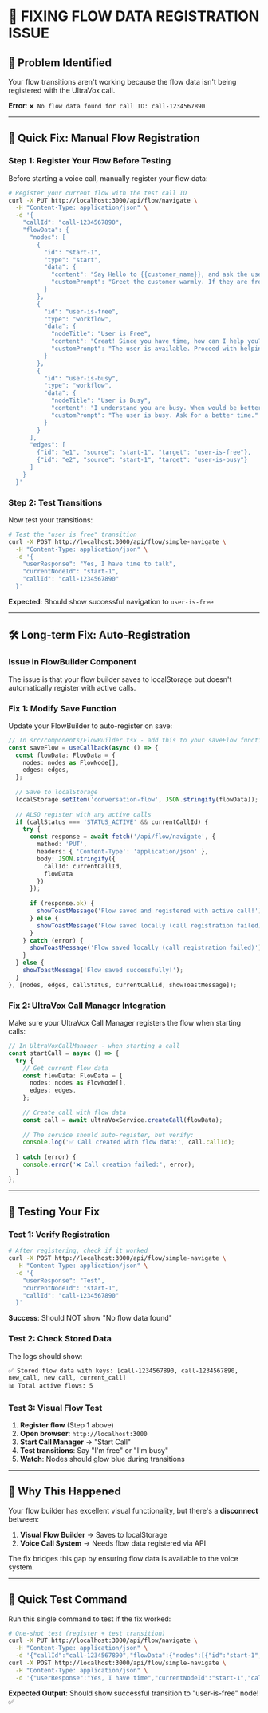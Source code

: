 # 🔧 FIXING FLOW DATA REGISTRATION ISSUE

## 🚨 **Problem Identified**
Your flow transitions aren't working because the flow data isn't being registered with the UltraVox call.

**Error**: `❌ No flow data found for call ID: call-1234567890`

---

## 🎯 **Quick Fix: Manual Flow Registration**

### **Step 1: Register Your Flow Before Testing**

Before starting a voice call, manually register your flow data:

```bash
# Register your current flow with the test call ID
curl -X PUT http://localhost:3000/api/flow/navigate \
  -H "Content-Type: application/json" \
  -d '{
    "callId": "call-1234567890",
    "flowData": {
      "nodes": [
        {
          "id": "start-1",
          "type": "start",
          "data": {
            "content": "Say Hello to {{customer_name}}, and ask the user if now is a good time to talk.",
            "customPrompt": "Greet the customer warmly. If they are free/available, use changeStage to move to user-is-free. If busy, use changeStage to move to user-is-busy."
          }
        },
        {
          "id": "user-is-free",
          "type": "workflow",
          "data": {
            "nodeTitle": "User is Free",
            "content": "Great! Since you have time, how can I help you?",
            "customPrompt": "The user is available. Proceed with helping them."
          }
        },
        {
          "id": "user-is-busy",
          "type": "workflow",
          "data": {
            "nodeTitle": "User is Busy",
            "content": "I understand you are busy. When would be better?",
            "customPrompt": "The user is busy. Ask for a better time."
          }
        }
      ],
      "edges": [
        {"id": "e1", "source": "start-1", "target": "user-is-free"},
        {"id": "e2", "source": "start-1", "target": "user-is-busy"}
      ]
    }
  }'
```

### **Step 2: Test Transitions**

Now test your transitions:

```bash
# Test the "user is free" transition
curl -X POST http://localhost:3000/api/flow/simple-navigate \
  -H "Content-Type: application/json" \
  -d '{
    "userResponse": "Yes, I have time to talk",
    "currentNodeId": "start-1",
    "callId": "call-1234567890"
  }'
```

**Expected**: Should show successful navigation to `user-is-free`

---

## 🛠️ **Long-term Fix: Auto-Registration**

### **Issue in FlowBuilder Component**

The issue is that your flow builder saves to localStorage but doesn't automatically register with active calls.

### **Fix 1: Modify Save Function**

Update your FlowBuilder to auto-register on save:

```typescript
// In src/components/FlowBuilder.tsx - add this to your saveFlow function
const saveFlow = useCallback(async () => {
  const flowData: FlowData = {
    nodes: nodes as FlowNode[],
    edges: edges,
  };
  
  // Save to localStorage
  localStorage.setItem('conversation-flow', JSON.stringify(flowData));
  
  // ALSO register with any active calls
  if (callStatus === 'STATUS_ACTIVE' && currentCallId) {
    try {
      const response = await fetch('/api/flow/navigate', {
        method: 'PUT',
        headers: { 'Content-Type': 'application/json' },
        body: JSON.stringify({ 
          callId: currentCallId, 
          flowData 
        })
      });
      
      if (response.ok) {
        showToastMessage('Flow saved and registered with active call!');
      } else {
        showToastMessage('Flow saved locally (call registration failed)');
      }
    } catch (error) {
      showToastMessage('Flow saved locally (call registration failed)');
    }
  } else {
    showToastMessage('Flow saved successfully!');
  }
}, [nodes, edges, callStatus, currentCallId, showToastMessage]);
```

### **Fix 2: UltraVox Call Manager Integration**

Make sure your UltraVox Call Manager registers the flow when starting calls:

```typescript
// In UltraVoxCallManager - when starting a call
const startCall = async () => {
  try {
    // Get current flow data
    const flowData: FlowData = {
      nodes: nodes as FlowNode[],
      edges: edges,
    };
    
    // Create call with flow data
    const call = await ultraVoxService.createCall(flowData);
    
    // The service should auto-register, but verify:
    console.log('✅ Call created with flow data:', call.callId);
    
  } catch (error) {
    console.error('❌ Call creation failed:', error);
  }
};
```

---

## 🧪 **Testing Your Fix**

### **Test 1: Verify Registration**
```bash
# After registering, check if it worked
curl -X POST http://localhost:3000/api/flow/simple-navigate \
  -H "Content-Type: application/json" \
  -d '{
    "userResponse": "Test",
    "currentNodeId": "start-1", 
    "callId": "call-1234567890"
  }'
```

**Success**: Should NOT show "No flow data found"

### **Test 2: Check Stored Data**
The logs should show:
```
✅ Stored flow data with keys: [call-1234567890, call-1234567890, new_call, new call, current_call]
📊 Total active flows: 5
```

### **Test 3: Visual Flow Test**
1. **Register flow** (Step 1 above)
2. **Open browser**: `http://localhost:3000`
3. **Start Call Manager** → "Start Call"
4. **Test transitions**: Say "I'm free" or "I'm busy"
5. **Watch**: Nodes should glow blue during transitions

---

## 🎯 **Why This Happened**

Your flow builder has excellent visual functionality, but there's a **disconnect** between:

1. **Visual Flow Builder** → Saves to localStorage
2. **Voice Call System** → Needs flow data registered via API

The fix bridges this gap by ensuring flow data is available to the voice system.

---

## 🚀 **Quick Test Command**

Run this single command to test if the fix worked:

```bash
# One-shot test (register + test transition)
curl -X PUT http://localhost:3000/api/flow/navigate \
  -H "Content-Type: application/json" \
  -d '{"callId":"call-1234567890","flowData":{"nodes":[{"id":"start-1","type":"start","data":{"content":"Hello","customPrompt":"If free, use changeStage to move to user-is-free. If busy, use changeStage to move to user-is-busy."}},{"id":"user-is-free","type":"workflow","data":{"nodeTitle":"Free"}},{"id":"user-is-busy","type":"workflow","data":{"nodeTitle":"Busy"}}],"edges":[{"id":"e1","source":"start-1","target":"user-is-free"},{"id":"e2","source":"start-1","target":"user-is-busy"}]}}' && \
curl -X POST http://localhost:3000/api/flow/simple-navigate \
  -H "Content-Type: application/json" \
  -d '{"userResponse":"Yes, I have time","currentNodeId":"start-1","callId":"call-1234567890"}'
```

**Expected Output**: Should show successful transition to "user-is-free" node! ✅ 